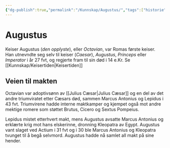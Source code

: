 ```yaml
---
{"dg-publish":true,"permalink":"/Kunnskap/Augustus/","tags":["historie"]}
---
```


# Augustus
Keiser Augustus (*den opplyste*), eller *Octavian*, var Romas første keiser. Han utnevndte seg selv til keiser (*Caesar*), *Augustus*, *Princeps* eller *Imperator* i år 27 fvt, og regjerte fram til sin død i 14 e.Kr. Se [[Kunnskap/Keisertiden\|Keisertiden]]

## Veien til makten
Octavian var adoptivsønn av [[Julius Cæsar\|Julius Cæsar]] og en del av det andre triumviratet etter Cæsars død, sammen Marcus Antonius og Lepidus i 43 fvt. Triumvirene hadde interne maktkamper og kjempet også mot andre mektige romere som støttet Brutus, Cicero og Sextus Pompeius. 

Lepidus mistet etterhvert makt, mens Augustus avsatte Marcus Antonius og erklærte krig mot hans elskerinne, dronning Kleopatra av Egypt. Augustus vant slaget ved Actium i 31 fvt og i 30 ble Marcus Antonius og Kleopatra tvunget til å begå selvmord.
Augustus hadde nå samlet all makt på sine hender.
